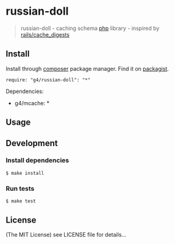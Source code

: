 russian-doll
======

> russian-doll - caching schema [php](http://php.net) library - inspired by [rails/cache_digests](https://github.com/rails/cache_digests)

## Install

Install through  [composer](https://getcomposer.org/) package manager.
Find it on [packagist](https://packagist.org/packages/g4/russian-doll).

    require: "g4/russian-doll": "*"
    
Dependencies:

* g4/mcache: *

## Usage

## Development

### Install dependencies

    $ make install

### Run tests

    $ make test

## License

(The MIT License)
see LICENSE file for details...
